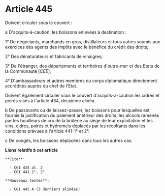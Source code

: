 # Article 445

Doivent circuler sous le couvert :

a  D'acquits-à-caution, les boissons enlevées à destination :

1° De négociants, marchands en gros, distillateurs et tous autres soumis aux exercices des agents des impôts avec le bénéfice
du crédit des droits;

2° Des dénaturateurs et fabricants de vinaigres;

3° De l'étranger, des départements et territoires d'outre-mer et des Etats de la Communauté [*CEE*];

4° D'ambassadeurs et autres membres du corps diplomatique directement accrédités auprès du chef de l'Etat.

Doivent également circuler sous le couvert d'acquits-à-caution les cidres et poirés visés à l'article 434, deuxième alinéa.

b  De passavants ou de laissez-passer, les boissons pour lesquelles est fournie la justification du paiement antérieur des
droits, les alcools ramenés par les bouilleurs de cru de la brûlerie au siège de leur exploitation et les vins, cidres,
poirés et hydromels déplacés par les récoltants dans les conditions prévues à l'article 441-1° et 2°.

c  De congés, les boissons déplacées dans tous les autres cas.

**Liens relatifs à cet article**

	**Cite**:

	  - CGI 434 al. 2
	  - CGI 441 1°, 2°

	**Nouveaux textes**:

	  - CGI 445 A (3 derniers alinéas)
